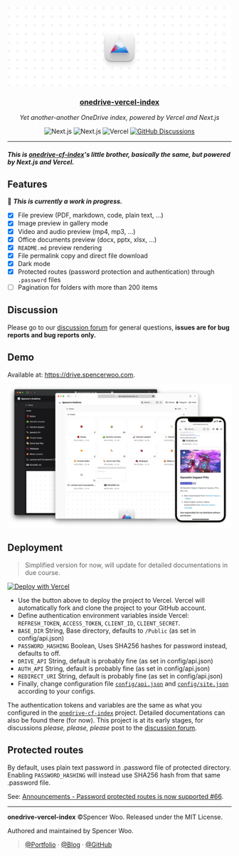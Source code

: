 <div align="center">
  <img src="./public/header.png" alt="onedrive-vercel-index" />
  <h3><a href="https://drive.spencerwoo.com">onedrive-vercel-index</a></h3>
  <p><em>Yet another-another OneDrive index, powered by Vercel and Next.js</em></p>
  <img src="https://img.shields.io/badge/OneDrive-2C68C3?style=flat&logo=microsoft-onedrive&logoColor=white" alt="Next.js" />
  <img src="https://img.shields.io/badge/Next.js-black?style=flat&logo=next.js&logoColor=white" alt="Next.js" />
  <img src="https://img.shields.io/badge/Vercel-black?style=flat&logo=Vercel&logoColor=white" alt="Vercel" />
  <a href="https://github.com/spencerwooo/onedrive-vercel-index/discussions"><img src="https://img.shields.io/github/discussions/spencerwooo/onedrive-vercel-index?color=CF2B5B&labelColor=black&logo=github" alt="GitHub Discussions" /></a>
</div>

---

<h5>This is <a href="https://github.com/spencerwooo/onedrive-cf-index">onedrive-cf-index</a>'s little brother, basically the same, but powered by Next.js and Vercel.</h5>

## Features

🚧 **_This is currently a work in progress._**

- [x] File preview (PDF, markdown, code, plain text, ...)
- [x] Image preview in gallery mode
- [x] Video and audio preview (mp4, mp3, ...)
- [x] Office documents preview (docx, pptx, xlsx, ...)
- [x] `README.md` preview rendering
- [x] File permalink copy and direct file download
- [x] Dark mode
- [x] Protected routes (password protection and authentication) through `.password` files
- [ ] Pagination for folders with more than 200 items

## Discussion

Please go to our [discussion forum](https://github.com/spencerwooo/onedrive-vercel-index/discussions) for general questions, **issues are for bug reports and bug reports only.**

## Demo

Available at: <https://drive.spencerwoo.com>.

![demo](./public/demo.png)

## Deployment

> Simplified version for now, will update for detailed documentations in due course.

[![Deploy with Vercel](https://vercel.com/button)](https://vercel.com/new/git/external?repository-url=https%3A%2F%2Fgithub.com%2Fspencerwooo%2Fonedrive-vercel-index&env=BASE_DIR,REFRESH_TOKEN,ACCESS_TOKEN,CLIENT_ID,CLIENT_SECRET&envDescription=Required%20API%20tokens%20for%20this%20project.&project-name=onedrive-vercel-index&repo-name=onedrive-vercel-index&demo-title=onedrive-vercel-index&demo-description=Probably%20the%20best%20looking%20OneDrive%20Index%20around!%20Powered%20by%20Vercel%20and%20Next.js.&demo-url=http%3A%2F%2Fonedrive-vercel-index.vercel.app&demo-image=https%3A%2F%2Fraw.githubusercontent.com%2Fspencerwooo%2Fonedrive-vercel-index%2Fmain%2Fpublic%2Fdemo.png)

- Use the button above to deploy the project to Vercel. Vercel will automatically fork and clone the project to your GitHub account.
- Define authentication environment variables inside Vercel: `REFRESH_TOKEN`, `ACCESS_TOKEN`, `CLIENT_ID`, `CLIENT_SECRET`.
- `BASE_DIR` String, Base directory, defaults to `/Public` (as set in config/api.json)
- `PASSWORD_HASHING` Boolean, Uses SHA256 hashes for password instead, defaults to off. 
- `DRIVE_API` String, default is probably fine (as set in config/api.json)
- `AUTH_API` String, default is probably fine (as set in config/api.json)
- `REDIRECT_URI` String, default is probably fine (as set in config/api.json)
- Finally, change configuration file [`config/api.json`](config/api.json) and [`config/site.json`](config/site.json) according to your configs.

The authentication tokens and variables are the same as what you configured in the [`onedrive-cf-index`](https://github.com/spencerwooo/onedrive-cf-index) project. Detailed documentations can also be found there (for now). This project is at its early stages, for discussions *please, please, please* post to the [discussion forum](https://github.com/spencerwooo/onedrive-vercel-index/discussions).

## Protected routes

By default, uses plain text password in .password file of protected directory. Enabling `PASSWORD_HASHING` will instead use SHA256 hash from that same .password file.

See: [Announcements - Password protected routes is now supported #66](https://github.com/spencerwooo/onedrive-vercel-index/discussions/66).

---

**onedrive-vercel-index** ©Spencer Woo. Released under the MIT License.

Authored and maintained by Spencer Woo.

> [@Portfolio](https://spencerwoo.com/) · [@Blog](https://blog.spencerwoo.com/) · [@GitHub](https://github.com/spencerwooo)
